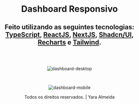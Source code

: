 <div align="center">
  
  # Dashboard Responsivo

  ## Feito utilizando as seguintes tecnologias: <a href="https://www.typescriptlang.org/" target="_blanck" rel="noopener noreferrer">TypeScript</a>, <a href="https://react.dev/" target="_blanck" rel="noopener noreferrer">ReactJS</a>, <a href="https://nextjs.org/" target="_blanck" rel="noopener noreferrer">NextJS</a>, <a href="https://ui.shadcn.com/" target="_blanck" rel="noopener noreferrer">Shadcn/UI</a>, <a href="https://recharts.org/en-US/" target="_blanck" rel="noopener noreferrer">Recharts</a> e <a href="https://tailwindcss.com/" target="_blanck" rel="noopener noreferrer">Tailwind</a>.

  <br>
  <br>

  ![dashboard-desktop](https://github.com/user-attachments/assets/ce7c4743-3e74-4053-b5f9-8f5b5b8b23a3)

  <br>
  
  ![dashboard-mobile](https://github.com/user-attachments/assets/7594b767-fe79-46ce-8d78-592c3e6481d8)

  <p>Todos os direitos reservados. | Yara Almeida</p>
  
</div>
